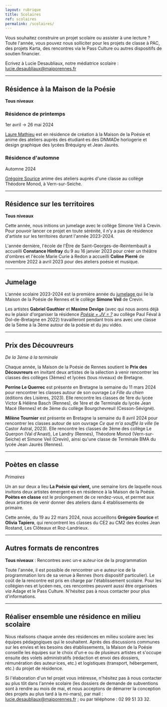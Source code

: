 ```yaml
---
layout: rubrique
title: Scolaires
ref: scolaires
permalink: /scolaires/
---
```

Vous souhaitez construire un projet scolaire ou assister à une lecture ? Toute l'année, vous pouvez nous solliciter pour les projets de classe à PAC, des projets Karta, des rencontres via le Pass Culture ou autres dispositifs de soutien financier.

Ecrivez à Lucie Desaubliaux, notre médiatrice scolaire : lucie.desaubliaux@maiporennes.fr

- - -

## Résidence à la Maison de la Poésie

**Tous niveaux**

### Résidence de printemps

1er avril → 26 mai 2024

[Laure Mathieu](https://maiporennes.fr/residence/2024/04/23/r-sidence-de-printemps) est en résidence de création à la Maison de la Poésie et anime des ateliers auprès des étudiant·es des DNMADe horlogerie et design graphique des lycées Bréquigny et Jean Jaurès.

### Résidence d'automne

Automne 2024

[](https://maiporennes.fr/residence/2023/04/25/r-sidence-dautomne)[Grégoire Sourice](https://maiporennes.fr/residence/2024/01/10/r-sidence-de-printemps) anime des ateliers auprès d'une classe au collège Théodore Monod, à Vern-sur-Seiche.

- - -

## Résidence sur les territoires

**Tous niveaux**

Cette année, nous initions un jumelage avec le collège Simone Veil à Crevin. Pour pouvoir lancer ce projet en toute sérénité, il n'y a pas de résidence d'artiste sur les territoires durant l'année 2023-2024.

L'année dernière, l'école de l'Être de Saint-Georges-de-Reintembault a accueilli **Constance Hinfray** du 9 au 16 janvier 2023 pour créer un théâtre d'ombres et l'école Marie Curie à Redon a accueilli **Coline Pierré** de novembre 2022 à avril 2023 pour des ateliers poésie et musique.

- - -

## Jumelage

L'année scolaire 2023-2024 est la première année du [jumelage ](https://maiporennes.fr/residence_scolaire/2023/09/04/jumelage)qui lie la Maison de la Poésie de Rennes et le collège **Simone Veil** de Crevin.

Les artistes **Gabriel Gauthier** et **Maxime Devige** (avec qui nous avons déjà eu le plaisir d'organiser la résidence *[Poésie + JV = ?](https://maiporennes.fr/residence_scolaire/2022/08/31/r-sidence-po-sie-jeu-vid-o.html)* au collège Paul Féval à Dol-de-Bretagne en 2022) travailleront pendant trois ans avec une classe de la 5ème à la 3ème autour de la poésie et du jeu vidéo.

- - -

## Prix des Découvreurs

*De la 3ème à la terminale*

Chaque année, la Maison de la Poésie de Rennes soutient le **Prix des Découvreurs** en invitant deux artistes de la sélection à venir rencontrer les classes des collèges (3èmes) et lycées (tous niveaux) de Bretagne.

**Perrine Le Querrec** est présente en Bretagne la semaine du 11 mars 2024 pour rencontrer les classes  autour de son ouvrage *La Fille du chien* (éditions des Lisières, 2023). Elle rencontre les classes de 1ère du lycée Victor & Hélène Basch (Rennes), de 1ère et de Terminale du lycée Jean Macé (Rennes) et de 3ème du collège Bourgchevreuil (Cesson-Sévigné).

**Milène Tournier** est présente en Bretagne la semaine du 8 avril 2024 pour rencontrer les classes autour de son ouvrage *Ce que m'a soufflé la ville* (le Castor Astral, 2023). Elle rencontre les classes de 3ème des collège Le Querpon (Val d'Anast), Le Landry (Rennes), Théodore Monod (Vern-sur-Seiche) et Simone Veil (Crevin), ainsi qu'une classe de Terminale BMA du lycée Jean Jaurès (Rennes).

- - -

## Poètes en classe

*Primaires*

Un an sur deux a lieu **La Poésie qui vient,** une semaine lors de laquelle nous invitons deux artistes émergent·es en résidence à la Maison de la Poésie. **Poètes en classe** est le prolongement de ce rendez-vous, et permet aux deux artistes de venir donner des ateliers dans 4 établissements de primaire.

Cette année, du 19 au 22 mars 2024, nous accueillons **Grégoire Sourice** et **Olivia Tapiero**, qui rencontrent les classes du CE2 au CM2 des écoles Jean Rostand, Les Clôteaux et Roz-Landrieux.

- - -

## Autres formats de rencontres

**Tous niveaux** : Rencontres avec un·e auteur·ice de la programmation

Toute l'année, il est possible de rencontrer un·e auteur·ice de la programmation lors de sa venue à Rennes (hors dispositif particulier). Le coût de la rencontre est pris en charge par l'établissement scolaire. Pour les collégien·nes et lycéen·nes, ces rencontres peuvent aussi être organisées *via* Adage et le Pass Culture. N'hésitez pas à nous contacter pour plus d'informations.

- - -

## Réaliser ensemble une résidence en milieu scolaire

Nous réalisons chaque année des résidences en milieu scolaire avec les équipes pédagogiques qui le souhaitent. Après des discussions communes sur les envies et les besoins des établissements, la Maison de la Poésie conseille les équipes sur le choix d'un·e ou de plusieurs artistes et s'occupe ensuite des volets administratifs (rédaction et envoi des dossiers, rémunération des auteur·ices, etc.) et logistiques (transport, hébergement, etc.) du projet de résidence.

Si l'élaboration d'un tel projet vous intéresse, n'hésitez pas à nous contacter au plus tôt dans l'année scolaire (les dossiers de demande de subventions sont à rendre au mois de mai, et nous acceptons de démarrer la conception des projets au plus tard à la mi-mars), par mail : lucie.desaubliaux@maiporennes.fr ; ou par téléphone : 02 99 51 33 32.